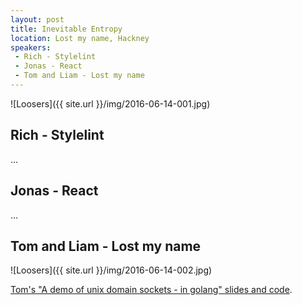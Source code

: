 ```yaml
---
layout: post
title: Inevitable Entropy
location: Lost my name, Hackney
speakers:
 - Rich - Stylelint
 - Jonas - React
 - Tom and Liam - Lost my name
---
```

![Loosers]({{ site.url }}/img/2016-06-14-001.jpg)


## Rich - Stylelint

...


## Jonas - React

...


## Tom and Liam - Lost my name

![Loosers]({{ site.url }}/img/2016-06-14-002.jpg)

[Tom's "A demo of unix domain sockets - in golang" slides and code](https://github.com/tomcartwrightuk/inevitable-domain-presentation).
